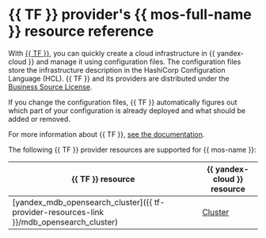 # {{ TF }} provider's {{ mos-full-name }} resource reference

With [{{ TF }}](https://www.terraform.io/), you can quickly create a cloud infrastructure in {{ yandex-cloud }} and manage it using configuration files. The configuration files store the infrastructure description in the HashiCorp Configuration Language (HCL). {{ TF }} and its providers are distributed under the [Business Source License](https://github.com/hashicorp/terraform/blob/main/LICENSE).

If you change the configuration files, {{ TF }} automatically figures out which part of your configuration is already deployed and what should be added or removed.


For more information about {{ TF }}, [see the documentation](../tutorials/infrastructure-management/terraform-quickstart.md#install-terraform).


The following {{ TF }} provider resources are supported for {{ mos-name }}:

| **{{ TF }} resource** | **{{ yandex-cloud }} resource** |
| --- | --- |
| [yandex_mdb_opensearch_cluster]({{ tf-provider-resources-link }}/mdb_opensearch_cluster) | [Cluster](./concepts/index.md) |
